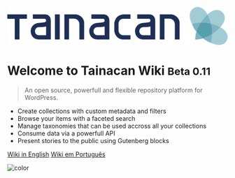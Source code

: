 ![logo](_assets/images/logo_tainacan.png)

# Welcome to Tainacan Wiki <small>Beta 0.11</small>

> An open source, powerfull and flexible repository platform for WordPress.

- Create collections with custom metadata and filters
- Browse your items with a faceted search
- Manage taxonomies that can be used accross all your collections
- Consume data via a powerfull API
- Present stories to the public using Gutenberg blocks

[Wiki in English](/#tainacan-wiki)
[Wiki em Português](/pt-br/#wiki-do-tainacan)

<!-- background color -->

![color](#ffffff)